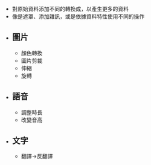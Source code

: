 - 對原始資料添加不同的轉換成，以產生更多的資料
- 像是遮罩、添加雜訊，或是依據資料特性使用不同的操作
- ## 圖片
	- 顏色轉換
	- 圖片剪裁
	- 伸縮
	- 旋轉
- ## 語音
	- 調整時長
	- 改變音高
- ## 文字
	- 翻譯$\to$反翻譯